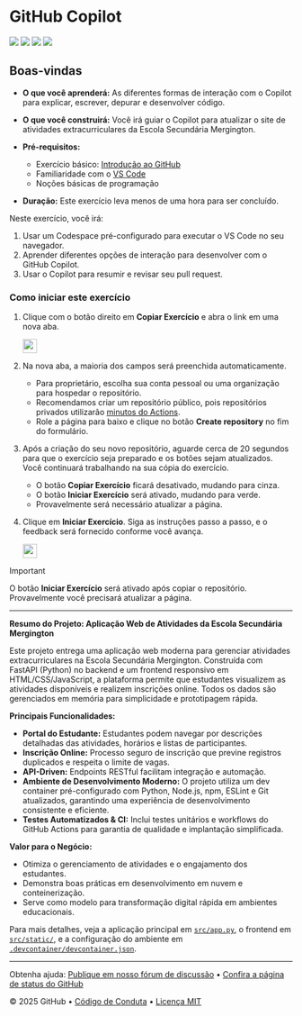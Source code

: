 # GitHub Copilot

![](https://github.com/newtonjose/github-copilot-certification/actions/workflows/1-preparing.yml/badge.svg)
![](https://github.com/newtonjose/github-copilot-certification/actions/workflows/2-first-introduction.yml/badge.svg)
![](https://github.com/newtonjose/github-copilot-certification/actions/workflows/3-copilot-edits.yml/badge.svg)
![](https://github.com/newtonjose/github-copilot-certification/actions/workflows/4-copilot-on-github.yml/badge.svg)

## Boas-vindas

- **O que você aprenderá:** As diferentes formas de interação com o Copilot para explicar, escrever, depurar e desenvolver código.
- **O que você construirá:** Você irá guiar o Copilot para atualizar o site de atividades extracurriculares da Escola Secundária Mergington.

- **Pré-requisitos:**
  - Exercício básico: [Introdução ao GitHub](https://github.com/skills/introduction-to-github)
  - Familiaridade com o [VS Code](https://code.visualstudio.com/)
  - Noções básicas de programação
- **Duração:** Este exercício leva menos de uma hora para ser concluído.

Neste exercício, você irá:

1. Usar um Codespace pré-configurado para executar o VS Code no seu navegador.
1. Aprender diferentes opções de interação para desenvolver com o GitHub Copilot.
1. Usar o Copilot para resumir e revisar seu pull request.

### Como iniciar este exercício

1. Clique com o botão direito em **Copiar Exercício** e abra o link em uma nova aba.

   <a id="copy-exercise">
      <img src="https://img.shields.io/badge/📠_Copy_Exercise-AAA" height="25pt"/>
   </a>

2. Na nova aba, a maioria dos campos será preenchida automaticamente.

   - Para proprietário, escolha sua conta pessoal ou uma organização para hospedar o repositório.
   - Recomendamos criar um repositório público, pois repositórios privados utilizarão [minutos do Actions](https://docs.github.chttps://github.com/newtonjose/github-copilot-certification/billing/managing-billing-for-github-actions/about-billing-for-github-actions).
   - Role a página para baixo e clique no botão **Create repository** no fim do formulário.

3. Após a criação do seu novo repositório, aguarde cerca de 20 segundos para que o exercício seja preparado e os botões sejam atualizados. Você continuará trabalhando na sua cópia do exercício.

   - O botão **Copiar Exercício** ficará desativado, mudando para cinza.
   - O botão **Iniciar Exercício** será ativado, mudando para verde.
   - Provavelmente será necessário atualizar a página.

4. Clique em **Iniciar Exercício**. Siga as instruções passo a passo, e o feedback será fornecido conforme você avança.

   <a id="start-exercise" href="https://github.com/newtonjose/github-copilot-certification/issues/1">
      <img src="https://img.shields.io/badge/🚀_Start_Exercise-008000" height="25pt"/>
   </a>

> [!IMPORTANT]
> O botão **Iniciar Exercício** será ativado após copiar o repositório. Provavelmente você precisará atualizar a página.

---

**Resumo do Projeto: Aplicação Web de Atividades da Escola Secundária Mergington**

Este projeto entrega uma aplicação web moderna para gerenciar atividades extracurriculares na Escola Secundária Mergington. Construída com FastAPI (Python) no backend e um frontend responsivo em HTML/CSS/JavaScript, a plataforma permite que estudantes visualizem as atividades disponíveis e realizem inscrições online. Todos os dados são gerenciados em memória para simplicidade e prototipagem rápida.

**Principais Funcionalidades:**
- **Portal do Estudante:** Estudantes podem navegar por descrições detalhadas das atividades, horários e listas de participantes.
- **Inscrição Online:** Processo seguro de inscrição que previne registros duplicados e respeita o limite de vagas.
- **API-Driven:** Endpoints RESTful facilitam integração e automação.
- **Ambiente de Desenvolvimento Moderno:** O projeto utiliza um dev container pré-configurado com Python, Node.js, npm, ESLint e Git atualizados, garantindo uma experiência de desenvolvimento consistente e eficiente.
- **Testes Automatizados & CI:** Inclui testes unitários e workflows do GitHub Actions para garantia de qualidade e implantação simplificada.

**Valor para o Negócio:**
- Otimiza o gerenciamento de atividades e o engajamento dos estudantes.
- Demonstra boas práticas em desenvolvimento em nuvem e conteinerização.
- Serve como modelo para transformação digital rápida em ambientes educacionais.

Para mais detalhes, veja a aplicação principal em [`src/app.py`](src/app.py), o frontend em [`src/static/`](src/static/), e a configuração do ambiente em [`.devcontainer/devcontainer.json`](.devcontainer/devcontainer.json).

---

Obtenha ajuda: [Publique em nosso fórum de discussão](https://github.com/orgs/Copilot-Workshop-Invillia/discussions/categories/getting-started-with-github-copilot) &bull; [Confira a página de status do GitHub](https://www.githubstatus.com/)

&copy; 2025 GitHub &bull; [Código de Conduta](https://www.contributor-covenant.org/version/2/1/code_of_conduct/code_of_conduct.md) &bull; [Licença MIT](https://gh.io/mit)